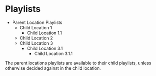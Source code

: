 # Playlists
- Parent Location Playlists
  - Child Location 1
    - Child Location 1.1
  - Child Location 2
  - Child Location 3
    - Child Location 3.1
      - Child Location 3.1.1

The parent locations playlists are available to their child playlists, unless otherwise decided against in the child location.
